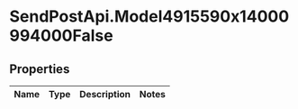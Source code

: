 # SendPostApi.Model4915590x14000994000False

## Properties
Name | Type | Description | Notes
------------ | ------------- | ------------- | -------------


